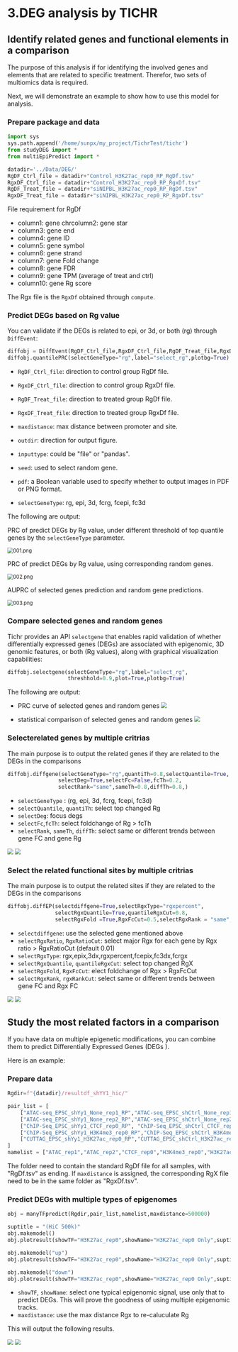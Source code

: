 # 3.DEG analysis by TICHR

## Identify related genes and functional elements in a comparison

The purpose of this analysis if for identifying the involved genes and elements that are related to specific treatment. Therefor, two sets of multiomics data is required.

Next, we will demonstrate an example to show how to use this model for analysis. 

### Prepare package and data

``` python
import sys
sys.path.append('/home/sunpx/my_project/TichrTest/tichr')
from studyDEG import *
from multiEpiPredict import *

datadir='../Data/DEG/'
RgDF_Ctrl_file = datadir+"Control_H3K27ac_rep0_RP_RgDf.tsv"
RgxDF_Ctrl_file = datadir+"Control_H3K27ac_rep0_RP_RgxDf.tsv"
RgDF_Treat_file = datadir+"siNIPBL_H3K27ac_rep0_RP_RgDf.tsv"
RgxDF_Treat_file = datadir+"siNIPBL_H3K27ac_rep0_RP_RgxDf.tsv"
```

File requirement for RgDf

- column1: gene chrcolumn2: gene star
- column3: gene end
- column4: gene ID
- column5: gene symbol
- column6: gene strand
- column7: gene Fold change
- column8: gene FDR
- column9: gene TPM (average of treat and ctrl)
- column10: gene Rg score

The Rgx file is the `RgxDf` obtained through `compute`.

###  Predict DEGs based on Rg value 

You can validate if the DEGs is related to epi, or 3d, or both (rg) through `DiffEvent`:


``` python
diffobj = DiffEvent(RgDF_Ctrl_file,RgxDF_Ctrl_file,RgDF_Treat_file,RgxDF_Treat_file, outdir="")
diffobj.quantilePRC(selectGeneType="rg",label="select_rg",plotbg=True)
```

- `RgDF_Ctrl_file`: direction to control group RgDf file.
- `RgxDF_Ctrl_file`: direction to control group RgxDf file.

- `RgDF_Treat_file`: direction to treated group RgDf file.

- `RgxDF_Treat_file`: direction to treated group RgxDf file.

- `maxdistance`: max distance between promoter and site.

- `outdir`: direction for output figure.
- `inputtype`: could be "file" or "pandas".

- `seed`: used to select random gene.

- `pdf`: a Boolean variable used to specify whether to output images in PDF or PNG format.

- `selectGeneType`: rg, epi, 3d, fcrg, fcepi, fc3d

The following are output:

PRC of predict DEGs by Rg value, under different threshold of top quantile genes by the `selectGeneType` parameter.

<img src="_static/downstream/001.png" alt="001.png" style="zoom:80%;" />

PRC of predict DEGs by Rg value, using corresponding random genes.

<img src="_static/downstream/002.png" alt="002.png" style="zoom:80%;" />

AUPRC of selected genes prediction and random gene predictions.

<img src="_static/downstream/003.png" alt="003.png" style="zoom:80%;" />


### Compare selected genes and random genes

Tichr provides an API `selectgene` that enables rapid validation of whether differentially expressed genes (DEGs) are associated with epigenomic, 3D genomic features, or both (Rg values), along with graphical visualization capabilities:


``` python
diffobj.selectgene(selectGeneType="rg",label="select_rg",
                   threshhold=0.9,plot=True,plotbg=True)
```

The following are output:

- PRC curve of selected genes and random genes
  <img src="_static/downstream/004.png" style="zoom:80%;" />

- statistical comparison of selected genes and random genes
  <img src="_static/downstream/005.png" style="zoom:80%;" />

### Selecterelated genes by multiple critrias 

The main purpose is to output the related genes if they are related to the DEGs in the comparisons

``` python
diffobj.diffgene(selectGeneType="rg",quantiTh=0.8,selectQuantile=True,
                selectDeg=True,selectFc=False,fcTh=0.2,
                selectRank="same",sameTh=0.8,diffTh=0.8,)
```

- `selectGeneType` : (rg, epi, 3d, fcrg, fcepi, fc3d)
- `selectQuantile`, `quantiTh`: select top changed Rg
- `selectDeg`: focus degs
- `selectFc`,`fcTh`: select foldchange of Rg > fcTh
- `selectRank`, `sameTh`, `diffTh`: select same or different trends between gene FC and gene Rg

<img src="_static/downstream/006.png" style="zoom:80%;" />

<img src="_static/downstream/007.png" style="zoom:80%;" />



### Select the related functional sites by multiple critrias 

The main purpose is to output the related sites if they are related to the DEGs in the comparisons

``` python
diffobj.diffEP(selectdiffgene=True,selectRgxType="rgxpercent",
               selectRgxQuantile=True,quantileRgxCut=0.8,
               selectRgxFold =True,RgxFcCut=0.5,selectRgxRank = "same",rgxRankCut=0.8)
```

- `selectdiffgene`: use the selected gene mentioned above
- `selectRgxRatio`, `RgxRatioCut`: select major Rgx for each gene by Rgx ratio > RgxRatioCut (default 0.01)
- `selectRgxType`: rgx,epix,3dx,rgxpercent,fcepix,fc3dx,fcrgx
- `selectRgxQuantile`, `quantileRgxCut`: select top changed RgX
- `selectRgxFold`, `RgxFcCut`: elect foldchange of Rgx > RgxFcCut
- `selectRgxRank`, `rgxRankCut`: select same or different trends between gene FC and Rgx FC

<img src="_static/downstream/008.png" style="zoom:80%;" />

<img src="_static/downstream/009.png" style="zoom:80%;" />


## Study the most related factors in a comparison

If you have data on multiple epigenetic modifications, you can combine them to predict Differentially Expressed Genes (DEGs ).

Here is an example:

### Prepare data

``` python
Rgdir=f"{datadir}/resultdf_shYY1_hic/"

pair_list = [
    ["ATAC-seq_EPSC_shYy1_None_rep1_RP","ATAC-seq_EPSC_shCtrl_None_rep1_RP",],
    ["ATAC-seq_EPSC_shYy1_None_rep2_RP","ATAC-seq_EPSC_shCtrl_None_rep2_RP"],
    ["ChIP-Seq_EPSC_shYy1_CTCF_rep0_RP", "ChIP-Seq_EPSC_shCtrl_CTCF_rep0_RP", ],
    ["ChIP-Seq_EPSC_shYy1_H3K4me3_rep0_RP","ChIP-Seq_EPSC_shCtrl_H3K4me3_rep0_RP",],
    ["CUTTAG_EPSC_shYy1_H3K27ac_rep0_RP","CUTTAG_EPSC_shCtrl_H3K27ac_rep0_RP", ],
]
namelist = ["ATAC_rep1","ATAC_rep2","CTCF_rep0","H3K4me3_rep0","H3K27ac_rep0"]
```

The folder need to contain the standard RgDf file for all samples, with "RgDf.tsv" as ending. If  `maxdistance` is assigned, the corresponding RgX file need to be in the same folder as "RgxDf.tsv".


### Predict DEGs with multiple types of epigenomes


``` python
obj = manyTFpredict(Rgdir,pair_list,namelist,maxdistance=500000)

suptitle = "(HiC 500k)"
obj.makemodel()
obj.plotresult(showTF="H3K27ac_rep0",showName="H3K27ac_rep0 Only",suptitle=suptitle)

obj.makemodel("up")
obj.plotresult(showTF="H3K27ac_rep0",showName="H3K27ac_rep0 Only",suptitle=suptitle)

obj.makemodel("down")
obj.plotresult(showTF="H3K27ac_rep0",showName="H3K27ac_rep0 Only",suptitle=suptitle)

```

- `showTF`, `showName`: select one typical epigenomic signal, use only that to predict DEGs. This will prove the goodness of using multiple epigenomic tracks.
- `maxdistance`: use the max distance Rgx to re-caluculate Rg

This will output the following results.

<img src="_static/downstream/010.png" style="zoom:80%;" />

<img src="_static/downstream/012.png" style="zoom:80%;" />